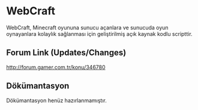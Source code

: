 # WebCraft

WebCraft, Minecraft oyununa sunucu açanlara ve sunucuda oyun oynayanlara kolaylık sağlanması için geliştirilmiş açık kaynak kodlu scripttir.

## Forum Link (Updates/Changes)
http://forum.gamer.com.tr/konu/346780

## Dökümantasyon

Dökümantasyon henüz hazırlanmamıştır.
